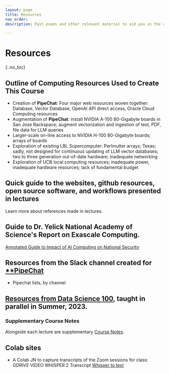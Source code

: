 ```yaml
---
layout: page
title: Resources
nav_order: 
description: Past exams and other relevant material to aid you in the course.

---
```


# Resources
{:.no_toc}

## Outline of Computing Resources Used to Create This Course
- Creation of **PipeChat**: Four major web resources woven together: Database, Vector Database, OpenAI API direct access, Oracle Cloud Computing resources
- Augmentation of **PipeChat**: install NVIDIA A-100 80-Gigabyte boards in San Jose Rackspace; augment vectorization and ingestion of text, PDF, file data for LLM queries
- Larger-scale on-line access to NVIDIA H-100 80-Gigabyte boards; arrays of boards
- Exploration of existing LBL Supercomputer: Perlmutter arrays; Texas;  sadly, not designed for continuous updating of LLM vector databases; two to three generation out-of-date hardware; inadequate networking
- Exploration of UCB local computing resources; inadequate power, inadequate hardware resources; lack of fundamental budget
## Quick guide to the websites, github resources, open source software, and workflows presented in lectures
Learn more about references made in lectures. 

## Guide to Dr. Yelick National Academy of Science's Report on Exascale Computing.
[Annotated Guide to Impact of AI Computing on National Security]()

## Resources from the Slack channel created for [**PipeChat](https://app.slack.com/client/T04SR2E5R0S/C04TENERR32)
- Pipechat lists, by channel

##  [Resources from Data Science 100](https://ds100.org/su23/resources/ ), taught in parallel in Summer, 2023.


### Supplementary Course Notes
Alongside each lecture are supplementary [Course Notes](https://ds100.org/course-notes-su23/). 


## Colab sites

- A Colab JN to capture transcripts of the Zoom sessions for class: GDRIVE VIDEO WHISPER 2 Transcript [Whisper to text](https://colab.research.google.com/github/AndrewMayneProjects/Whisper/blob/main/WhisperVideoDrive.ipynb#scrollTo=PomTPiCR5ihc)


